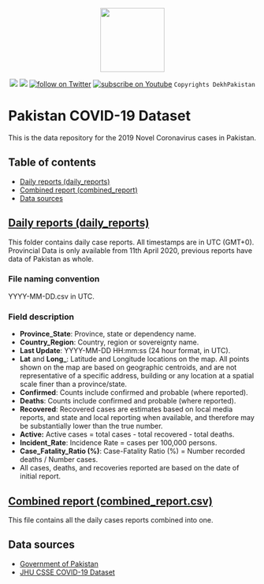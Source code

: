 <p align="center">
    <img src="https://img.shields.io/badge/Dekh%20-Pakistan-green?style=for-the-badge&logo=appveyor"
        height="130">
</p>
<p align="center">
    <a href="https://github.com/dekhpakistan/Pakistan-COVID-19/graphs/contributors" alt="Contributors">
        <img src="https://img.shields.io/github/contributors/DekhPakistan/Pakistan-COVID-19" /></a>
    <a href="https://github.com/DekhPakistan/Pakistan-COVID-19/pulse" alt="Activity">
        <img src="https://img.shields.io/github/commit-activity/m/DekhPakistan/Pakistan-COVID-19" /></a>
    <a href="https://twitter.com/intent/follow?screen_name=DekhPakistan">
        <img src="https://img.shields.io/twitter/follow/DekhPakistan?style=social&logo=twitter"
            alt="follow on Twitter"></a>
   <a href="https://youtube.com/DekhPakistan">
        <img src="https://img.shields.io/youtube/channel/subscribers/UCB3mODujzDDpDgtd8voduMw?style=social"
            alt="subscribe on Youtube"></a>
  <code>Copyrights DekhPakistan</code>
</p>
<h1>Pakistan COVID-19 Dataset</h1>

This is the data repository for the 2019 Novel Coronavirus cases in Pakistan.

## Table of contents

 * [Daily reports (daily_reports)](#daily-reports-daily_reports)
 * [Combined report (combined_report)](#combined-report-combined_reportcsv)
 * [Data sources](#data-sources)

## [Daily reports (daily_reports)](https://github.com/DekhPakistan/Pakistan-COVID-19/tree/master/daily_reports)

This folder contains daily case reports. All timestamps are in UTC (GMT+0). Provincial Data is only available from 11th April 2020, previous reports have data of Pakistan as whole.

### File naming convention
YYYY-MM-DD.csv in UTC.

### Field description
* <b>Province_State</b>: Province, state or dependency name.
* <b>Country_Region</b>: Country, region or sovereignty name.
* <b>Last Update</b>: YYYY-MM-DD HH:mm:ss  (24 hour format, in UTC).
* <b>Lat</b> and <b>Long_</b>: Latitude and Longitude locations on the map. All points shown on the map are based on geographic centroids, and are not representative of a specific address, building or any location at a spatial scale finer than a province/state.
* <b>Confirmed</b>: Counts include confirmed and probable (where reported).
* <b>Deaths</b>: Counts include confirmed and probable (where reported).
* <b>Recovered</b>: Recovered cases are estimates based on local media reports, and state and local reporting when available, and therefore may be substantially lower than the true number.
* <b>Active:</b> Active cases = total cases - total recovered - total deaths.
* <b>Incident_Rate</b>: Incidence Rate = cases per 100,000 persons.
* <b>Case_Fatality_Ratio (%)</b>: Case-Fatality Ratio (%) = Number recorded deaths / Number cases.
* All cases, deaths, and recoveries reported are based on the date of initial report.

## [Combined report (combined_report.csv)](https://github.com/DekhPakistan/Pakistan-COVID-19/tree/main/combined_report.csv)

This file contains all the daily cases reports combined into one.

## Data sources
* [Government of Pakistan](http://covid.gov.pk/stats/pakistan)
* [JHU CSSE COVID-19 Dataset](https://github.com/CSSEGISandData/COVID-19)

